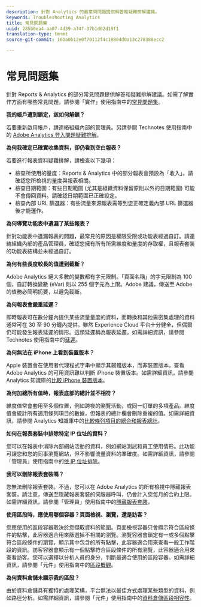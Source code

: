 ```yaml
---
description: 針對 Analytics 的最常問問題提供解答和疑難排解建議。
keywords: Troubleshooting Analytics
title: 常見問題集
uuid: 285b0ea4-aa07-4d39-a74f-37b1d02d19f1
translation-type: tm+mt
source-git-commit: 16ba0b12e0f70112f4c10804d0a13c278388ecc2

---
```



# 常見問題集

針對 Reports &amp; Analytics 的部分常見問題提供解答和疑難排解建議。如需了解實作方面有哪些常見問題，請參閱「實作」使用指南中的[常見問題集](/help/implement/faq.md)。

**我的帳戶遭到鎖定，該如何解鎖？**

若要重新啟用帳戶，請連絡組織內部的管理員。另請參閱 Technotes 使用指南中的 [Adobe Analytics 登入問題疑難排解](/help/technotes/troubleshoot-login.md)。

**為何我確定已確實收集資料，卻仍看到空白報表？**

若要進行報表資料疑難排解，請檢查以下幾項：

* 檢查所使用的量度：Reports &amp; Analytics 中的部分報表會預設為「收入」。請確認您所檢視的量度與報表相關。
* 檢查日期範圍：有些日期範圍 (尤其是組織資料保留原則以外的日期範圍) 可能不會傳回資料。請確認日期範圍已正確設定。
* 檢查內部 URL 篩選器：有些流量來源報表需等到您正確定義內部 URL 篩選器後才能運作。

**為何導覽功能表中遺漏了某些報表？**

針對功能表中遺漏報表的問題，最常見的原因是權限受限或功能表經過自訂。請連絡組織內部的產品管理員，確認您擁有所有所需維度和量度的存取權，且報表套裝的功能表結構並未經過自訂。

**為何有些長度較長的值遭到截斷？**

Adobe Analytics 絕大多數的變數都有字元限制。「頁面名稱」的字元限制為 100 個，自訂轉換變數 (eVar) 則以 255 個字元為上限。Adobe 建議，傳送至 Adobe 的值務必簡明扼要，以避免截斷。

**為何報表會嚴重延遲？**

即時報表可在數分鐘內提供某些流量量度的資料，而轉換和其他需密集處理的資料通常可在 30 至 90 分鐘內提供。雖然 Experience Cloud 平台十分健全，但偶爾仍可能發生報表延遲的情形。這類延遲稱為報表延遲。如需詳細資訊，請參閱 Technotes 使用指南中的[延遲](/help/technotes/latency.md)。

**為何無法在 iPhone 上看到裝置版本？**

Apple 裝置會在使用者代理程式字串中顯示其韌體版本，而非裝置版本。查看 Adobe Analytics 的可用資訊難以判斷 iPhone 裝置版本。如需詳細資訊，請參閱 Analytics 知識庫的[比較 iPhone 裝置版本](https://helpx.adobe.com/tw/analytics/kb/comparing-iphone-device-versions.html)。

**為何加總所有值時，報表底部的總計並不相符？**

維度值常會套用至多個位置，例如跨夜的瀏覽活動，或同一訂單的多項產品。維度值會統計所有適用條列項目的數據，但報表的總計欄會刪除重複的值。如需詳細資訊，請參閱 Analytics 知識庫中的[比較條列項目的總合和報表總計](https://helpx.adobe.com/tw/analytics/kb/sum-line-items-different-from-total.html)。

**如何在報表套裝中排除特定 IP 位址的資料？**

您可以在報表中消除內部網站活動的資料，例如網站測試和員工使用情形。此功能可讓您和您的同事瀏覽網站，但不影響流量資料的準確度。如需詳細資訊，請參閱「管理員」使用指南中的[依 IP 位址排除](/help/admin/admin/exclude-ip.md)。

**我可以刪除報表套裝嗎？**

您無法刪除報表套裝。不過，您可以在 Adobe Analytics 的所有檢視中隱藏報表套裝。請注意，傳送至隱藏報表套裝的伺服器呼叫，仍會計入您每月的合約上限。如需詳細資訊，請參閱「管理員」使用指南中的[隱藏報表套裝](/help/admin/company/c-hide-report-suites.md)。

**使用區段時，應使用哪個容器？頁面檢視、瀏覽，還是訪客？**

您應使用的區段容器取決於您擷取資料的範圍。頁面檢視容器只會顯示符合區段條件的點擊，此容器適合用來篩選掉不相關的瀏覽。瀏覽容器會鎖定有一或多個點擊符合區段條件的瀏覽，顯示其中包含的所有點擊，此容器適合用來查看一般工作階段的資訊。訪客容器會顯示有一個點擊符合區段條件的所有瀏覽，此容器適合用來查看訪客。您可以選擇以分析人員的身分，判斷最適合使用的區段容器。如需詳細資訊，請參閱「元件」使用指南中的[區段概觀](/help/components/c-segmentation/seg-overview.md)。

**為何資料倉儲未顯示我的區段？**

由於資料倉儲具有獨特的處理架構，平台無法以最佳方式處理某些類型的資料，例如路徑分析。如需詳細資訊，請參閱「元件」使用指南中的[資料倉儲區段相容性](/help/components/c-segmentation/seg-reference/seg-compatibility.md)。
